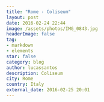 ```yaml
---
title: "Rome - Coliseum"
layout: post
date: 2016-02-24 22:44
image: /assets/photos/IMG_0843.jpg
headerImage: false
tag:
- markdown
- elements
star: false
category: blog
author: lucassantos
description: Coliseum
city: Rome
country: Italy
external_date: 2016-02-25 20:01
---
```

